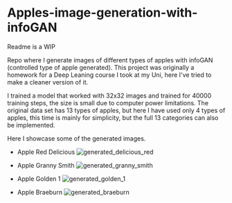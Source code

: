 # Apples-image-generation-with-infoGAN

Readme is a WIP

Repo where I generate images of different types of apples with infoGAN (controlled type of apple generated).
This project was originally a homework for a Deep Leaning course I took at my Uni, here I've tried to make a cleaner version of it.

I trained a model that worked with 32x32 images and trained for 40000 training steps, the size is small due to computer power limitations. The original
data set has 13 types of apples, but here I have used only 4 types of apples, this time is mainly for simplicity, but the full 13 categories can also be implemented. 

Here I showcase some of the generated images.

- Apple Red Delicious
![generated_delicious_red](https://user-images.githubusercontent.com/65049620/171448646-caa47789-1a1e-4124-8db0-e894520a4c1a.png)

- Apple Granny Smith
![generated_granny_smith](https://user-images.githubusercontent.com/65049620/171448663-6883b79c-76f0-4646-9ddd-2f91fc226497.png)

- Apple Golden 1
![generated_golden_1](https://user-images.githubusercontent.com/65049620/171448675-18c08726-1cfd-4365-8e3f-1e1f2c3b4a5d.png)

- Apple Braeburn
![generated_braeburn](https://user-images.githubusercontent.com/65049620/171449283-2b8c89c3-d839-42f5-8c45-54b877391193.png)
